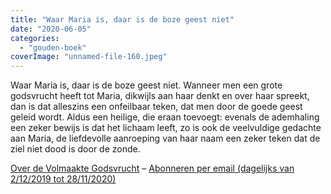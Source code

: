 ```yaml
---
title: "Waar Maria is, daar is de boze geest niet"
date: "2020-06-05"
categories: 
  - "gouden-boek"
coverImage: "unnamed-file-160.jpeg"
---
```


Waar Maria is, daar is de boze geest niet. Wanneer men een grote godsvrucht heeft tot Maria, dikwijls aan haar denkt en over haar spreekt, dan is dat alleszins een onfeilbaar teken, dat men door de goede geest geleid wordt. Aldus een heilige, die eraan toevoegt: evenals de ademhaling een zeker bewijs is dat het lichaam leeft, zo is ook de veelvuldige gedachte aan Maria, de liefdevolle aanroeping van haar naam een zeker teken dat de ziel niet dood is door de zonde.

[Over de Volmaakte Godsvrucht](/blog/een-jaar-lang-volmaakte-godsvrucht/) – [Abonneren per email (dagelijks van 2/12/2019 tot 28/11/2020)](http://eepurl.com/9RKvX)
